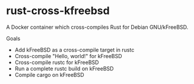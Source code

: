 # rust-cross-kfreebsd
A Docker container which cross-compiles Rust for Debian GNU/kFreeBSD.

Goals
* Add kFreeBSD as a cross-compile target in rustc
* Cross-compile "Hello, world!" for kFreeBSD
* Cross-compile rustc for kFreeBSD
* Run a complete rustc build on kFreeBSD
* Compile cargo on kFreeBSD
